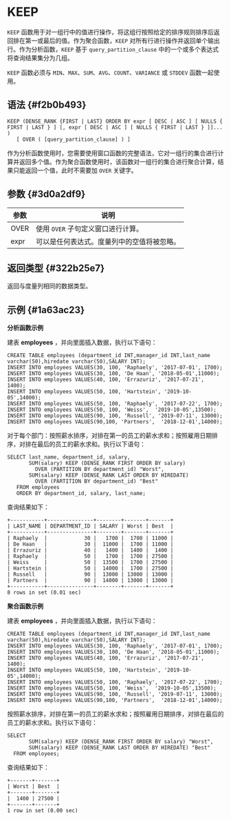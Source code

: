 KEEP 
=========================



`KEEP` 函数用于对一组行中的值进行操作，将这组行按照给定的排序规则排序后返回排在第一或最后的值。作为聚合函数，`KEEP` 对所有行进行操作并返回单个输出行。作为分析函数，`KEEP` 基于 `query_partition_clause` 中的一个或多个表达式将查询结果集分为几组。

`KEEP` 函数必须与 `MIN`、`MAX`、`SUM`、`AVG`、`COUNT`、`VARIANCE` 或 `STDDEV` 函数一起使用。

语法 {#f2b0b493}
--------------

    KEEP (DENSE_RANK {FIRST | LAST} ORDER BY expr [ DESC | ASC ] [ NULLS { FIRST | LAST } ] [, expr [ DESC | ASC ] [ NULLS { FIRST | LAST } ]]... )
       [ OVER ( [query_partition_clause] ) ]



作为分析函数使用时，您需要使用窗口函数的完整语法，它对一组行的集合进行计算并返回多个值。作为聚合函数使用时，该函数对一组行的集合进行聚合计算，结果只能返回一个值，此时不需要加 `OVER` 关键字。

参数 {#3d0a2df9}
--------------



|  参数  |          说明           |
|------|-----------------------|
| OVER | 使用 `OVER` 子句定义窗口进行计算。 |
| expr | 可以是任何表达式。度量列中的空值将被忽略。 |



返回类型 {#322b25e7}
----------------

返回与度量列相同的数据类型。

示例 {#1a63ac23}
--------------

**分析函数示例** 

建表 **employees** ，并向里面插入数据，执行以下语句：

    CREATE TABLE employees (department_id INT,manager_id INT,last_name varchar(50),hiredate varchar(50),SALARY INT);
    INSERT INTO employees VALUES(30, 100, 'Raphaely', '2017-07-01', 1700);
    INSERT INTO employees VALUES(30, 100, 'De Haan', '2018-05-01',11000);      
    INSERT INTO employees VALUES(40, 100, 'Errazuriz', '2017-07-21', 1400);
    INSERT INTO employees VALUES(50, 100, 'Hartstein', '2019-10-05',14000);     
    INSERT INTO employees VALUES(50, 100, 'Raphaely', '2017-07-22', 1700);
    INSERT INTO employees VALUES(50, 100, 'Weiss',  '2019-10-05',13500);     
    INSERT INTO employees VALUES(90, 100, 'Russell', '2019-07-11', 13000);
    INSERT INTO employees VALUES(90,100, 'Partners',  '2018-12-01',14000);



对于每个部门：按照薪水排序，对排在第一的员工的薪水求和；按照雇用日期排序，对排在最后的员工的薪水求和。执行以下语句：

    SELECT last_name, department_id, salary,
           SUM(salary) KEEP (DENSE_RANK FIRST ORDER BY salary)
             OVER (PARTITION BY department_id) "Worst",
           SUM(salary) KEEP (DENSE_RANK LAST ORDER BY HIREDATE)
             OVER (PARTITION BY department_id) "Best"
       FROM employees
       ORDER BY department_id, salary, last_name;



查询结果如下：

    +-----------+---------------+--------+-------+-------+
    | LAST_NAME | DEPARTMENT_ID | SALARY | Worst | Best  |
    +-----------+---------------+--------+-------+-------+
    | Raphaely  |            30 |   1700 |  1700 | 11000 |
    | De Haan   |            30 |  11000 |  1700 | 11000 |
    | Errazuriz |            40 |   1400 |  1400 |  1400 |
    | Raphaely  |            50 |   1700 |  1700 | 27500 |
    | Weiss     |            50 |  13500 |  1700 | 27500 |
    | Hartstein |            50 |  14000 |  1700 | 27500 |
    | Russell   |            90 |  13000 | 13000 | 13000 |
    | Partners  |            90 |  14000 | 13000 | 13000 |
    +-----------+---------------+--------+-------+-------+
    8 rows in set (0.01 sec)



**聚合函数示例** 

建表 **employees** ，并向里面插入数据，执行以下语句：

    CREATE TABLE employees (department_id INT,manager_id INT,last_name varchar(50),hiredate varchar(50),SALARY INT);
    INSERT INTO employees VALUES(30, 100, 'Raphaely', '2017-07-01', 1700);
    INSERT INTO employees VALUES(30, 100, 'De Haan', '2018-05-01',11000);      
    INSERT INTO employees VALUES(40, 100, 'Errazuriz', '2017-07-21', 1400);
    INSERT INTO employees VALUES(50, 100, 'Hartstein', '2019-10-05',14000);     
    INSERT INTO employees VALUES(50, 100, 'Raphaely', '2017-07-22', 1700);
    INSERT INTO employees VALUES(50, 100, 'Weiss',  '2019-10-05',13500);     
    INSERT INTO employees VALUES(90, 100, 'Russell', '2019-07-11', 13000);
    INSERT INTO employees VALUES(90,100, 'Partners',  '2018-12-01',14000);



按照薪水排序，对排在第一的员工的薪水求和；按照雇用日期排序，对排在最后的员工的薪水求和。执行以下语句：

    SELECT 
           SUM(salary) KEEP (DENSE_RANK FIRST ORDER BY salary) "Worst",
           SUM(salary) KEEP (DENSE_RANK LAST ORDER BY HIREDATE) "Best"
      FROM employees;



查询结果如下：

    +-------+-------+
    | Worst | Best  |
    +-------+-------+
    |  1400 | 27500 |
    +-------+-------+
    1 row in set (0.00 sec)


